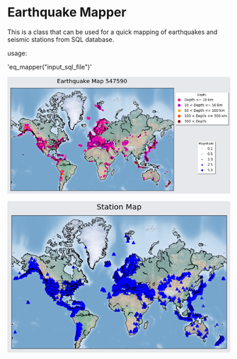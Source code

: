 # Earthquake Mapper
This is a class that can be used for a quick mapping of earthquakes and seismic stations from SQL database. 

usage:

'eq_mapper("input_sql_file")' 

![spacial distribution of earthquakes](1.png)


![spacial distribution of recording stations](2.png)
